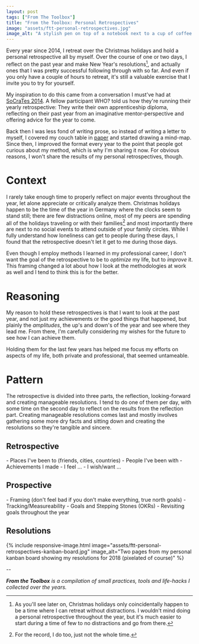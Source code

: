 ```yaml
---
layout: post
tags: ["From The Toolbox"]
title: "From the Toolbox: Personal Retrospectives"
image: "assets/ftt-personal-retrospectives.jpg"
image_alt: "A stylish pen on top of a notebook next to a cup of coffee on a wooden table"
---
```

Every year since 2014, I retreat over the Christmas holidays and hold a personal retrospective all by myself. Over the course of one or two days, I reflect on the past year and make New Year's resolutions[^1], and actually ones that I was pretty successful following through with so far. And even if you only have a couple of hours to retreat, it's still a valuable exercise that I invite you to try for yourself.

My inspiration to do this came from a conversation I must've had at [SoCraTes 2014](https://socrates-conference.de/). A fellow participant <TODO>WHO?</TODO> told us how they're running their yearly retrospective: They write their own apprenticeship diploma, reflecting on their past year from an imaginative mentor-perspective and offering advice for the year to come.

Back then I was less fond of writing prose, so instead of writing a letter to myself, I covered my couch table in [paper](https://www.ikea.com/us/en/catalog/products/80324072/) and started drawing a mind-map. Since then, I improved the format every year to the point that people got curious about my method, which is why I'm sharing it now. For obvious reasons, I won't share the results of my personal retrospectives, though.

# Context

I rarely take enough time to properly reflect on major events throughout the year, let alone appreciate or critically analyze them. Christmas holidays happen to be the time of the year in Germany where the clocks seem to stand still; there are few distractions online, most of my peers are spending all of the holidays traveling or with their families[^2] and most importantly there are next to no social events to attend outside of your family circles. While I fully understand how loneliness can get to people during these days, I found that the retrospective doesn't let it get to me during those days.

Even though I employ methods I learned in my professional career, I don't want the goal of the retrospective to be to *optimize* my life, but to *improve* it. This framing changed a lot about how I look at the methodologies at work as well and I tend to think this is for the better.

# Reasoning

My reason to hold these retrospectives is that I want to look at the past year, and not just my achievements or the good things that happened, but plainly the *amplitudes*, the up's and down's of the year and see where they lead me. From there, I'm carefully considering my wishes for the future to see how I can achieve them.

Holding them for the last few years has helped me focus my efforts on aspects of my life, both private and professional, that seemed untameable.

# Pattern

The retrospective is divided into three parts, the reflection, looking-forward and creating manageable resolutions. I tend to do one of them per day, with some time on the second day to reflect on the results from the reflection part. Creating manageable resolutions comes last and mostly involves gathering some more dry facts and sitting down and creating the resolutions so they're tangible and sincere.

## Retrospective


<TODO>
- Places I've been to (friends, cities, countries)
- People I've been with
- Achievements I made
</TODO>

<TODO>
- I feel ...
- I wish/want ...
</TODO>

## Prospective

<TODO>
- Framing (don't feel bad if you don't make everything, true north goals)
- Tracking/Measureability
- Goals and Stepping Stones (OKRs)
- Revisiting goals throughout the year
</TODO>

## Resolutions

{% include responsive-image.html image="assets/ftt-personal-retrospectives-kanban-board.jpg" image_alt="Two pages from my personal kanban board showing my resolutions for 2018 (pixelated of course)" %}

--

[^1]: As you'll see later on, Christmas holidays only coincidentally happen to be a time where I can retreat without distractions. I wouldn't mind doing a personal retrospective throughout the year, but it's much easier to start during a time of few to no distractions and go from there.
[^2]: For the record, I do too, just not the whole time.

_**From the Toolbox** is a compilation of small practices, tools and life-hacks I collected over the years._
